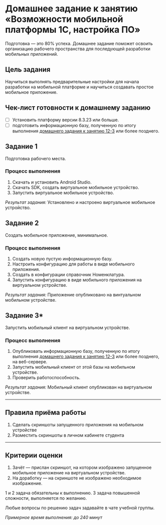 # Домашнее задание к занятию «Возможности мобильной платформы 1С, настройка ПО»

Подготовка — это 80% успеха. Домашнее задание поможет освоить организацию рабочего пространства для последующей разработки мобильных приложений.

## Цель задания

Научиться выполнять предварительные настройки для начала разработки на мобильной платформе и научиться создавать простое мобильное приложение.

## Чек-лист готовности к домашнему заданию

- [ ] Установить платформу версии 8.3.23 или больше.
- [ ] подготовить информационную базу, полученную по итогу выполнения [домашнего задания к занятию 12-3](../BSP/homework-12-3.md) или более позднего.

## Задание 1
Подготовка рабочего места.

### Процесс выполнения
1. Скачать и установить Android Studio.
2. Скачать SDK, создать виртуальное мобильное устройство.
3. Запустить виртуальное мобильное устройство.
 
*Результат задания:* 
Установлено и настроено виртуальное мобильное устройство.

## Задание 2
Создать мобильное приложение, минимальное.

### Процесс выполнения
1. Создать новую пустую информационную базу.
2. Настроить конфигурацию для работы в виде мобильного приложения.
3. Создать в конфигурации справочник Номенклатура.
4. Запустить конфигурацию в виде мобильного приложения на виртуальном устройстве.

*Результат задания:* 
Приложение опубликовано на винтуальном мобильном устройстве.


## Задание 3*
Запустить мобильный клиент на виртуальном устройстве.

### Процесс выполнения
1. Опубликовать информационную базу, полученную по итогу выполнения [домашнего задания к занятию 12-3](../BSP/homework-12-3.md) или более позднего, на веб-сервере.
2. Запустить мобильный клиент от этой базы на мобильном устройстве.
3. Проверить работоспособность.

*Результат задания:* 
Мобильный клиент опубликован на виртуальном устройстве.


------

## Правила приёма работы 

1. Сделать скриншоты запущенного приложения на мобильном устройстве
2. Разместить скриншоты в личном кабинете студента

------
## Критерии оценки

1. Зачёт — прислан скриншот, на котором изображено запущенное мобильное приложение на виртуальном устройстве.
2. На доработку — на скриншоте не изображено необходимое изображение.

1 и 2 задача обязательны к выполнению. 3 задача повышенной сложности, выполняется по желанию.

Любые вопросы по решению задач задавайте в чате учебной группы.

*Примерное время выполнения: до 240 минут*

